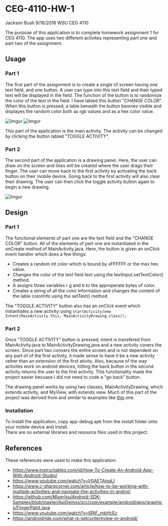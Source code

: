 # CEG-4110-HW-1
Jackson Bush
9/16/2018
WSU CEG 4110

The purpose of this application is to complete homework assignment 1 for CEG 4110. The app uses two different activites representing part one and part two of the assignment. 

## Usage
### Part 1

The first part of the assignment is to create a single UI screen having one text field, and one button. A user can type into this text field and their typed text will be displayed in the field. The function of the button is to randomize the color of the text in the field. I have labled this button "CHANGE COLOR". When this button is pressed, a lable beneath the button beomes visible and displayes the random color both as rgb values and as a hex color value. 

![Imgur](https://i.imgur.com/SkqW1p1.png "Part 1") 
![Imgur](https://i.imgur.com/POmOe7l.png "Part 1")

This part of the application is the main activity. The activity can be changed by clicking the button labled "TOGGLE ACTIVITY".

### Part 2

The second part of the application is a drawing panel. Here, the user can draw on the screen and lines will be created where the user drags their finger. The user can move back to the first activity by activating the back button on their mobile device. Going back to the first activity will also clear their drawing. The user can then click the toggle activity button again to begin a new drawing. 

![Imgur]( https://i.imgur.com/SJLBH11.png "Part 2")

## Design
### Part 1

The functional elements of part one are the text field and the "CHANGE COLOR" button. All of the elements of part one are instantiated in the onCreate method of MainActivity.java. Here, the button is given an onClick event handler which does a few things:
* Creates a random int color which is bound by xFFFFFF or the max hex value.
* Changes the color of the text field text using the textInput.setTextColor() method.
* A assigns three variables r g and b to the approperate bytes of color.
* Creates a string of all the color information and changes the content of the lable colorInfo using the setText() method. 

The "TOGGLE ACTIVITY" button also has an onClick event which instantiates a new activity using `startActivity(new Intent(MainActivity.this, MainActivityDrawing.class));`


### Part 2

Once "TOGGLE ACTIVITY" button is pressed, intent is transfered from MainActivity.java to MainActivityDrawing.java and a new activity covers the screen. Since part two convers the entire screen and is not dependent on any part of of the first activity, it made sense to have it be a new activity rather than an extension of the first ativity. Also, because of the way activites work on android devices, hitting the back button in the second activity returns the user to the first activity. This functionality made the project easier becuase I did not need to code a "go back" button. 

The drawing panel works by using two classes, MainActivityDrawing, which extends activity, and MyView, with extends view. Much of this part of the project was derived from and similar to examples like [this](https://github.com/Miserlou/Android-SDK-Samples/blob/master/ApiDemos/src/com/example/android/apis/graphics/FingerPaint.java) one.


### Installation 

To install the application, copy app-debug.apk from the install folder onto your mobile device and install.  
There are no external libraries and resource files used in this project. 

## References 
These references were used to make this application:
* https://www.instructables.com/id/How-To-Create-An-Android-App-With-Android-Studio/
* https://www.youtube.com/watch?v=V0AETAjxqLI
* https://www.c-sharpcorner.com/article/how-to-be-working-with-multiple-activities-and-navigate-the-activities-in-androi/
* https://github.com/Miserlou/Android-SDK-Samples/blob/master/ApiDemos/src/com/example/android/apis/graphics/FingerPaint.java
* https://www.youtube.com/watch?v=6RtF_mbHcEc
* https://androidride.com/what-is-setcontentview-in-android/

